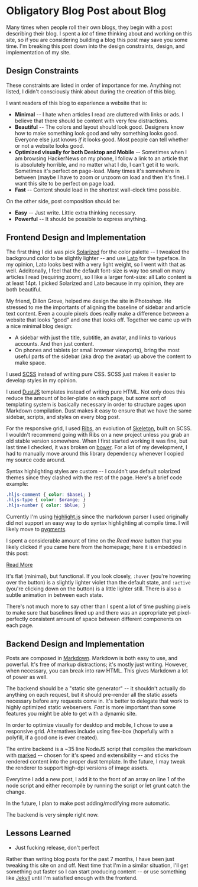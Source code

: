 # Obligatory Blog Post about Blog 

Many times when people roll their own blogs, they begin with a post describing their blog. I spent a _lot_ of time thinking about and working on this site, so if you are considering building a blog this post may save you some time. I'm breaking this post down into the design constraints, design, and implementation of my site.


## Design Constraints

These constraints are listed in order of importance for me. Anything not listed, I didn't consciously think about during the creation of this blog.

I want readers of this blog to experience a website that is:

* **Minimal** -- I hate when articles I read are cluttered with links or ads. I believe that there should be content with very few distractions.
* **Beautiful** -- The colors and layout should look good. Designers know how to make something look good and why something looks good. Everyone else just knows _if_ it looks good. Most people can tell whether or not a website looks good.
* **Optimized visually for both Desktop and Mobile** -- Sometimes when I am browsing HackerNews on my phone, I follow a link to an article that is absolutely horrible, and no matter what I do, I can't get it to work. Sometimes it's perfect on page-load. Many times it's somewhere in between (maybe I have to zoom or unzoom on load and then it's fine). I want this site to be perfect on page load.
* **Fast** -- Content should load in the shortest wall-clock time possible. 

On the other side, post composition should be:

* **Easy** -- Just write. Little extra thinking necessary.
* **Powerful** -- It should be possible to express anything.

## Frontend Design and Implementation

The first thing I did was pick [Solarized](http://ethanschoonover.com/solarized) for the color palette -- I tweaked the background color to be slightly lighter -- and use [Lato](https://www.google.com/fonts/specimen/Lato) for the typeface. In my opinion, Lato looks best with a very light weight, so I went with that as well. Additonally, I feel that the default font-size is way too small on many articles I read (requiring zoom), so I like a larger font-size: all Lato content is at least 14pt. I picked Solarized and Lato because in my opinion, they are both beautiful.

My friend, Dillon Grove, helped me design the site in Photoshop. He stressed to me the importants of aligning the baseline of sidebar and article text content. Even a couple pixels does really make a difference between a website that looks "good" and one that looks off. Together we came up with a nice minimal blog design:

* A sidebar with just the title, subtitle, an avatar, and links to various accounts. And then just content.
* On phones and tablets (or small browser viewports), bring the most useful parts of the sidebar (aka drop the avatar) up above the content to make space.

I used [SCSS](http://sass-lang.com/) instead of writing pure CSS. SCSS just makes it easier to develop styles in my opinion. 

I used [DustJS](https://github.com/linkedin/dustjs) templates instead of writing pure HTML. Not only does this reduce the amount of boiler-plate on each page, but some sort of templating system is basically necessary in order to structure pages upon Markdown compilation. Dust makes it easy to ensure that we have the same sidebar, scripts, and styles on every blog post.

For the responsive grid, I used [Ribs](http://nickpack.github.io/Ribs/), an evolution of [Skeleton](http://www.getskeleton.com/), built on SCSS. I wouldn't recommend going with Ribs on a new project unless you grab an old stable version somewhere. When I first started working it was fine, but last time I checked, it was broken on [bower](http://bower.io/). For a lot of my development, I had to manually move around this library dependency whenever I copied my source code around.

Syntax highlighting styles are custom -- I couldn't use default solarized themes since they clashed with the rest of the page. Here's a brief code example:

```scss
.hljs-comment { color: $base1; }
.hljs-type { color: $orange; }
.hljs-number { color: $blue; }
```

Currently I'm using [highlight.js](http://highlightjs.org/) since the markdown parser I used originally did not support an easy way to do syntax highlighting at compile time. I will likely move to [pygments](http://pygments.org/).

I spent a considerable amount of time on the _Read more_ button that you likely clicked if you came here from the homepage; here it is embedded in this post:

<a href="javascript://" class="read-more">Read More</a>

It's flat (minimal), but functional. If you look closely, `:hover` (you're hovering over the button) is a slightly lighter violet than the default state, and `:active` (you're clicking down on the button) is a little lighter still. There is also a subtle animation in between each state.

There's not much more to say other than I spent a lot of time pushing pixels to make sure that baselines lined up and there was an appropriate yet pixel-perfectly consistent amount of space between different components on each page.


## Backend Design and Implementation

Posts are composed in [Markdown](http://daringfireball.net/projects/markdown/). Markdown is both easy to use, and powerful. It's free of markup distractions; it's mostly just writing. However, when necessary, you can break into raw HTML. This gives Markdown a lot of power as well.

The backend should be a "static site generator" -- it shouldn't actually do anything on each request, but it should pre-render all the static assets necessary before any requests come in. It's better to delegate that work to highly optimized static webservers. _Fast_ is more important than some features you might be able to get with a dynamic site.

In order to optimize visually for desktop and mobile, I chose to use a responsive grid. Alternatives include using flex-box (hopefully with a polyfill, if a good one is ever created).

The entire backend is a ~35 line NodeJS script that compiles the markdown with [marked](https://github.com/chjj/marked) -- chosen for it's speed and extensibility -- and sticks the rendered content into the proper dust template. In the future, I may tweak the renderer to support high-dpi versions of image assets.

Everytime I add a new post, I add it to the front of an array on line 1 of the node script and either recompile by running the script or let grunt catch the change.

In the future, I plan to make post adding/modifying more automatic.

The backend is very simple right now.


## Lessons Learned

* Just fucking release, don't perfect

Rather than writing blog posts for the past 7 months, I have been just tweaking this site on and off. Next time that I'm in a similar situation, I'll get something out faster so I can start producing content -- or use something like [Jekyll](http://jekyllrb.com/) until I'm satisfied enough with the frontend.

